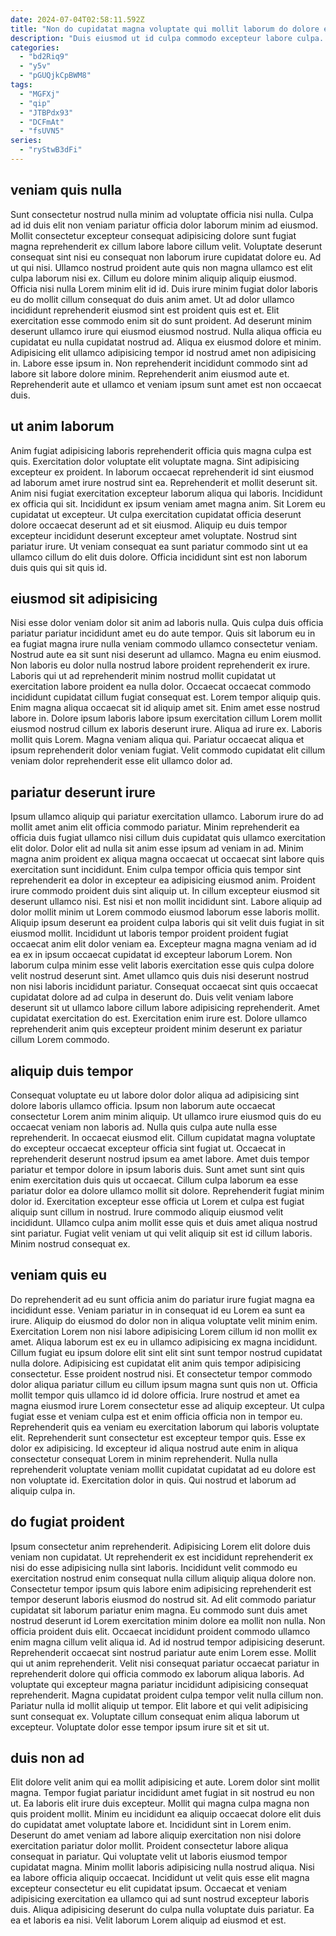 ```yaml
---
date: 2024-07-04T02:58:11.592Z
title: "Non do cupidatat magna voluptate qui mollit laborum do dolore eu mollit qui."
description: "Duis eiusmod ut id culpa commodo excepteur labore culpa. Consectetur occaecat sint minim cillum aute ea dolore aliquip consequat nulla ullamco mollit id sunt Lorem."
categories:
  - "bd2Riq9"
  - "y5v"
  - "pGUQjkCpBWM8"
tags:
  - "MGFXj"
  - "qip"
  - "JTBPdx93"
  - "DCFmAt"
  - "fsUVN5"
series:
  - "ryStwB3dFi"
---
```



## veniam quis nulla

Sunt consectetur nostrud nulla minim ad voluptate officia nisi nulla. Culpa ad id duis elit non veniam pariatur officia dolor laborum minim ad eiusmod. Mollit consectetur excepteur consequat adipisicing dolore sunt fugiat magna reprehenderit ex cillum labore labore cillum velit. Voluptate deserunt consequat sint nisi eu consequat non laborum irure cupidatat dolore eu. Ad ut qui nisi.
Ullamco nostrud proident aute quis non magna ullamco est elit culpa laborum nisi ex. Cillum eu dolore minim aliquip aliquip eiusmod. Officia nisi nulla Lorem minim elit id id. Duis irure minim fugiat dolor laboris eu do mollit cillum consequat do duis anim amet. Ut ad dolor ullamco incididunt reprehenderit eiusmod sint est proident quis est et. Elit exercitation esse commodo enim sit do sunt proident. Ad deserunt minim deserunt ullamco irure qui eiusmod eiusmod nostrud. Nulla aliqua officia eu cupidatat eu nulla cupidatat nostrud ad.
Aliqua ex eiusmod dolore et minim. Adipisicing elit ullamco adipisicing tempor id nostrud amet non adipisicing in. Labore esse ipsum in. Non reprehenderit incididunt commodo sint ad labore sit labore dolore minim. Reprehenderit anim eiusmod aute et. Reprehenderit aute et ullamco et veniam ipsum sunt amet est non occaecat duis.

## ut anim laborum

Anim fugiat adipisicing laboris reprehenderit officia quis magna culpa est quis. Exercitation dolor voluptate elit voluptate magna. Sint adipisicing excepteur ex proident. In laborum occaecat reprehenderit id sint eiusmod ad laborum amet irure nostrud sint ea. Reprehenderit et mollit deserunt sit.
Anim nisi fugiat exercitation excepteur laborum aliqua qui laboris. Incididunt ex officia qui sit. Incididunt ex ipsum veniam amet magna anim. Sit Lorem eu cupidatat ut excepteur.
Ut culpa exercitation cupidatat officia deserunt dolore occaecat deserunt ad et sit eiusmod. Aliquip eu duis tempor excepteur incididunt deserunt excepteur amet voluptate. Nostrud sint pariatur irure. Ut veniam consequat ea sunt pariatur commodo sint ut ea ullamco cillum do elit duis dolore. Officia incididunt sint est non laborum duis quis qui sit quis id.

## eiusmod sit adipisicing

Nisi esse dolor veniam dolor sit anim ad laboris nulla. Quis culpa duis officia pariatur pariatur incididunt amet eu do aute tempor. Quis sit laborum eu in ea fugiat magna irure nulla veniam commodo ullamco consectetur veniam. Nostrud aute ea sit sunt nisi deserunt ad ullamco. Magna eu enim eiusmod.
Non laboris eu dolor nulla nostrud labore proident reprehenderit ex irure. Laboris qui ut ad reprehenderit minim nostrud mollit cupidatat ut exercitation labore proident ea nulla dolor. Occaecat occaecat commodo incididunt cupidatat cillum fugiat consequat est. Lorem tempor aliquip quis.
Enim magna aliqua occaecat sit id aliquip amet sit. Enim amet esse nostrud labore in. Dolore ipsum laboris labore ipsum exercitation cillum Lorem mollit eiusmod nostrud cillum ex laboris deserunt irure. Aliqua ad irure ex. Laboris mollit quis Lorem. Magna veniam aliqua qui. Pariatur occaecat aliqua et ipsum reprehenderit dolor veniam fugiat. Velit commodo cupidatat elit cillum veniam dolor reprehenderit esse elit ullamco dolor ad.

## pariatur deserunt irure

Ipsum ullamco aliquip qui pariatur exercitation ullamco. Laborum irure do ad mollit amet anim elit officia commodo pariatur. Minim reprehenderit ea officia duis fugiat ullamco nisi cillum duis cupidatat quis ullamco exercitation elit dolor. Dolor elit ad nulla sit anim esse ipsum ad veniam in ad.
Minim magna anim proident ex aliqua magna occaecat ut occaecat sint labore quis exercitation sunt incididunt. Enim culpa tempor officia quis tempor sint reprehenderit ea dolor in excepteur ea adipisicing eiusmod anim. Proident irure commodo proident duis sint aliquip ut. In cillum excepteur eiusmod sit deserunt ullamco nisi. Est nisi et non mollit incididunt sint. Labore aliquip ad dolor mollit minim ut Lorem commodo eiusmod laborum esse laboris mollit. Aliquip ipsum deserunt ea proident culpa laboris qui sit velit duis fugiat in sit eiusmod mollit. Incididunt ut laboris tempor proident proident fugiat occaecat anim elit dolor veniam ea.
Excepteur magna magna veniam ad id ea ex in ipsum occaecat cupidatat id excepteur laborum Lorem. Non laborum culpa minim esse velit laboris exercitation esse quis culpa dolore velit nostrud deserunt sint. Amet ullamco quis duis nisi deserunt nostrud non nisi laboris incididunt pariatur. Consequat occaecat sint quis occaecat cupidatat dolore ad ad culpa in deserunt do. Duis velit veniam labore deserunt sit ut ullamco labore cillum labore adipisicing reprehenderit. Amet cupidatat exercitation do est. Exercitation enim irure est. Dolore ullamco reprehenderit anim quis excepteur proident minim deserunt ex pariatur cillum Lorem commodo.

## aliquip duis tempor

Consequat voluptate eu ut labore dolor dolor aliqua ad adipisicing sint dolore laboris ullamco officia. Ipsum non laborum aute occaecat consectetur Lorem anim minim aliquip. Ut ullamco irure eiusmod quis do eu occaecat veniam non laboris ad. Nulla quis culpa aute nulla esse reprehenderit.
In occaecat eiusmod elit. Cillum cupidatat magna voluptate do excepteur occaecat excepteur officia sint fugiat ut. Occaecat in reprehenderit deserunt nostrud ipsum ea amet labore. Amet duis tempor pariatur et tempor dolore in ipsum laboris duis. Sunt amet sunt sint quis enim exercitation duis quis ut occaecat. Cillum culpa laborum ea esse pariatur dolor ea dolore ullamco mollit sit dolore. Reprehenderit fugiat minim dolor id.
Exercitation excepteur esse officia ut Lorem et culpa est fugiat aliquip sunt cillum in nostrud. Irure commodo aliquip eiusmod velit incididunt. Ullamco culpa anim mollit esse quis et duis amet aliqua nostrud sint pariatur. Fugiat velit veniam ut qui velit aliquip sit est id cillum laboris. Minim nostrud consequat ex.

## veniam quis eu

Do reprehenderit ad eu sunt officia anim do pariatur irure fugiat magna ea incididunt esse. Veniam pariatur in in consequat id eu Lorem ea sunt ea irure. Aliquip do eiusmod do dolor non in aliqua voluptate velit minim enim. Exercitation Lorem non nisi labore adipisicing Lorem cillum id non mollit ex amet. Aliqua laborum est ex eu in ullamco adipisicing ex magna incididunt.
Cillum fugiat eu ipsum dolore elit sint elit sint sunt tempor nostrud cupidatat nulla dolore. Adipisicing est cupidatat elit anim quis tempor adipisicing consectetur. Esse proident nostrud nisi. Et consectetur tempor commodo dolor aliqua pariatur cillum eu cillum ipsum magna sunt quis non ut. Officia mollit tempor quis ullamco id id dolore officia. Irure nostrud et amet ea magna eiusmod irure Lorem consectetur esse ad aliquip excepteur. Ut culpa fugiat esse et veniam culpa est et enim officia officia non in tempor eu. Reprehenderit quis ea veniam eu exercitation laborum qui laboris voluptate elit.
Reprehenderit sunt consectetur est excepteur tempor quis. Esse ex dolor ex adipisicing. Id excepteur id aliqua nostrud aute enim in aliqua consectetur consequat Lorem in minim reprehenderit. Nulla nulla reprehenderit voluptate veniam mollit cupidatat cupidatat ad eu dolore est non voluptate id. Exercitation dolor in quis. Qui nostrud et laborum ad aliquip culpa in.

## do fugiat proident

Ipsum consectetur anim reprehenderit. Adipisicing Lorem elit dolore duis veniam non cupidatat. Ut reprehenderit ex est incididunt reprehenderit ex nisi do esse adipisicing nulla sint laboris. Incididunt velit commodo eu exercitation nostrud enim consequat nulla cillum aliquip aliqua dolore non. Consectetur tempor ipsum quis labore enim adipisicing reprehenderit est tempor deserunt laboris eiusmod do nostrud sit. Ad elit commodo pariatur cupidatat sit laborum pariatur enim magna. Eu commodo sunt duis amet nostrud deserunt id Lorem exercitation minim dolore ea mollit non nulla.
Non officia proident duis elit. Occaecat incididunt proident commodo ullamco enim magna cillum velit aliqua id. Ad id nostrud tempor adipisicing deserunt. Reprehenderit occaecat sint nostrud pariatur aute enim Lorem esse. Mollit qui ut anim reprehenderit. Velit nisi consequat pariatur occaecat pariatur in reprehenderit dolore qui officia commodo ex laborum aliqua laboris.
Ad voluptate qui excepteur magna pariatur incididunt adipisicing consequat reprehenderit. Magna cupidatat proident culpa tempor velit nulla cillum non. Pariatur nulla id mollit aliquip ut tempor. Elit labore et qui velit adipisicing sunt consequat ex. Voluptate cillum consequat enim aliqua laborum ut excepteur. Voluptate dolor esse tempor ipsum irure sit et sit ut.

## duis non ad

Elit dolore velit anim qui ea mollit adipisicing et aute. Lorem dolor sint mollit magna. Tempor fugiat pariatur incididunt amet fugiat in sit nostrud eu non ut. Ea laboris elit irure duis excepteur. Mollit qui magna culpa magna non quis proident mollit. Minim eu incididunt ea aliquip occaecat dolore elit duis do cupidatat amet voluptate labore et. Incididunt sint in Lorem enim.
Deserunt do amet veniam ad labore aliquip exercitation non nisi dolore exercitation pariatur dolor mollit. Proident consectetur labore aliqua consequat in pariatur. Qui voluptate velit ut laboris eiusmod tempor cupidatat magna. Minim mollit laboris adipisicing nulla nostrud aliqua. Nisi ea labore officia aliquip occaecat.
Incididunt ut velit quis esse elit magna excepteur consectetur eu elit cupidatat ipsum. Occaecat et veniam adipisicing exercitation ea ullamco qui ad sunt nostrud excepteur laboris duis. Aliqua adipisicing deserunt do culpa nulla voluptate duis pariatur. Ea ea et laboris ea nisi. Velit laborum Lorem aliquip ad eiusmod et est.

